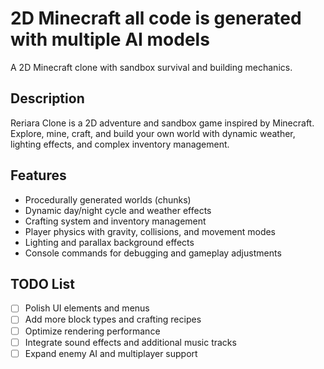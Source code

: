 # 2D Minecraft all code is generated with multiple AI models

A 2D Minecraft clone with sandbox survival and building mechanics.

## Description
Reriara Clone is a 2D adventure and sandbox game inspired by Minecraft. Explore, mine, craft, and build your own world with dynamic weather, lighting effects, and complex inventory management.

## Features
- Procedurally generated worlds (chunks)
- Dynamic day/night cycle and weather effects
- Crafting system and inventory management
- Player physics with gravity, collisions, and movement modes
- Lighting and parallax background effects
- Console commands for debugging and gameplay adjustments

## TODO List
- [ ] Polish UI elements and menus  
- [ ] Add more block types and crafting recipes  
- [ ] Optimize rendering performance  
- [ ] Integrate sound effects and additional music tracks  
- [ ] Expand enemy AI and multiplayer support
